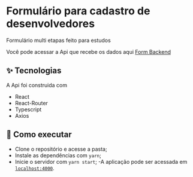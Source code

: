 # Formulário para cadastro de desenvolvedores
Formulário multi etapas feito para estudos

Você pode acessar a Api que recebe os dados aqui [Form Backend](https://github.com/alexmuniz96/form-backend)

## ✨ Tecnologias

A Api foi construida com

- React
- React-Router
- Typescript
- Axios

## 🚀 Como executar

- Clone o repositório e acesse a pasta;
- Instale as dependências com `yarn`;
- Inicie o servidor com `yarn start`;
-A aplicação pode ser acessada em [`localhost:4000`](http://localhost:4000).

